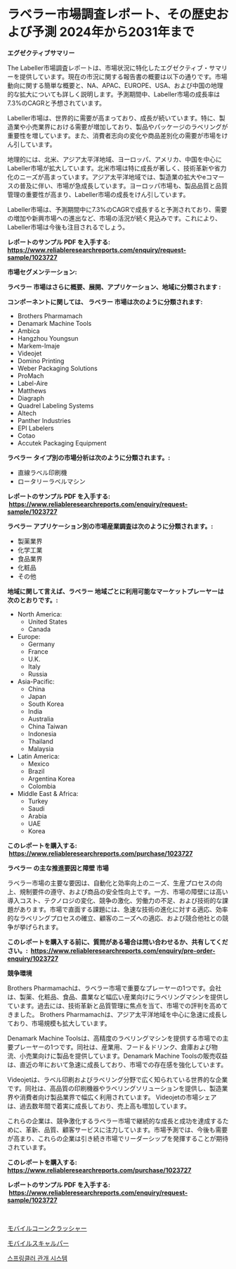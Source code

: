 <p><h1>ラベラー市場調査レポート、その歴史および予測 2024年から2031年まで</h1></p><p><strong>エグゼクティブサマリー</strong></p>
<p><p>The Labeller市場調査レポートは、市場状況に特化したエグゼクティブ・サマリーを提供しています。現在の市況に関する報告書の概要は以下の通りです。市場動向に関する簡単な概要と、NA、APAC、EUROPE、USA、および中国の地理的な拡大についても詳しく説明します。予測期間中、Labeller市場の成長率は7.3%のCAGRと予想されています。</p><p>Labeller市場は、世界的に需要が高まっており、成長が続いています。特に、製造業や小売業界における需要が増加しており、製品やパッケージのラベリングが重要性を増しています。また、消費者志向の変化や商品差別化の需要が市場をけん引しています。</p><p>地理的には、北米、アジア太平洋地域、ヨーロッパ、アメリカ、中国を中心にLabeller市場が拡大しています。北米市場は特に成長が著しく、技術革新や省力化のニーズが高まっています。アジア太平洋地域では、製造業の拡大やeコマースの普及に伴い、市場が急成長しています。ヨーロッパ市場も、製品品質と品質管理の重要性が高まり、Labeller市場の成長をけん引しています。</p><p>Labeller市場は、予測期間中に7.3%のCAGRで成長すると予測されており、需要の増加や新興市場への進出など、市場の活況が続く見込みです。これにより、Labeller市場は今後も注目されるでしょう。</p></p>
<p><strong>レポートのサンプル PDF を入手する: <a href="https://www.reliableresearchreports.com/enquiry/request-sample/1023727">https://www.reliableresearchreports.com/enquiry/request-sample/1023727</a></strong></p>
<p><strong>市場セグメンテーション:</strong></p>
<p><strong> ラベラー 市場はさらに概要、展開、アプリケーション、地域に分類されます :</strong></p>
<p><strong>コンポーネントに関しては、 ラベラー 市場は次のように分類されます: &nbsp;</strong></p>
<p><ul><li>Brothers Pharmamach</li><li>Denamark Machine Tools</li><li>Ambica</li><li>Hangzhou Youngsun</li><li>Markem-Imaje</li><li>Videojet</li><li>Domino Printing</li><li>Weber Packaging Solutions</li><li>ProMach</li><li>Label-Aire</li><li>Matthews</li><li>Diagraph</li><li>Quadrel Labeling Systems</li><li>Altech</li><li>Panther Industries</li><li>EPI Labelers</li><li>Cotao</li><li>Accutek Packaging Equipment</li></ul></p>
<p><strong> ラベラー タイプ別の市場分析は次のように分類されます。:</strong></p>
<p><ul><li>直線ラベル印刷機</li><li>ロータリーラベルマシン</li></ul></p>
<p><strong>レポートのサンプル PDF を入手する: &nbsp;<a href="https://www.reliableresearchreports.com/enquiry/request-sample/1023727">https://www.reliableresearchreports.com/enquiry/request-sample/1023727</a></strong></p>
<p><strong> ラベラー アプリケーション別の市場産業調査は次のように分類されます。:</strong></p>
<p><ul><li>製薬業界</li><li>化学工業</li><li>食品業界</li><li>化粧品</li><li>その他</li></ul></p>
<p><strong>地域に関して言えば、ラベラー 地域ごとに利用可能なマーケットプレーヤーは次のとおりです。:</strong></p>
<p><ul>
    <li>
        North America:
        <ul>
            <li>United States</li>
            <li>Canada</li>
        </ul>
    </li>
    <li>
        Europe:
        <ul>
            <li>Germany</li>
            <li>France</li>
            <li>U.K.</li>
            <li>Italy</li>
            <li>Russia</li>
        </ul>
    </li>
    <li>
        Asia-Pacific:
        <ul>
            <li>China</li>
            <li>Japan</li>
            <li>South Korea</li>
            <li>India</li>
            <li>Australia</li>
            <li>China Taiwan</li>
            <li>Indonesia</li>
            <li>Thailand</li>
            <li>Malaysia</li>
        </ul>
    </li>
    <li>
        Latin America:
        <ul>
            <li>Mexico</li>
            <li>Brazil</li>
            <li>Argentina Korea</li>
            <li>Colombia</li>
        </ul>
    </li>
    <li>
        Middle East & Africa:
        <ul>
            <li>Turkey</li>
            <li>Saudi</li>
            <li>Arabia</li>
            <li>UAE</li>
            <li>Korea</li>
        </ul>
    </li>
    </ul></p>
<p><strong>このレポートを購入する: &nbsp;<a href="https://www.reliableresearchreports.com/purchase/1023727">https://www.reliableresearchreports.com/purchase/1023727</a></strong></p>
<p><strong>ラベラー の主な推進要因と障壁 市場</strong></p>
<p><p>ラベラー市場の主要な要因は、自動化と効率向上のニーズ、生産プロセスの向上、規制要件の遵守、および商品の安全性向上です。一方、市場の障壁には高い導入コスト、テクノロジの変化、競争の激化、労働力の不足、および技術的な課題があります。市場で直面する課題には、急速な技術の進化に対する適応、効率的なラベリングプロセスの確立、顧客のニーズへの適応、および競合他社との競争が挙げられます。</p></p>
<p><strong>このレポートを購入する前に、質問がある場合は問い合わせるか、共有してください。:&nbsp; <a href="https://www.reliableresearchreports.com/enquiry/pre-order-enquiry/1023727">https://www.reliableresearchreports.com/enquiry/pre-order-enquiry/1023727</a></strong></p>
<p><strong>競争環境</strong></p>
<p><p>Brothers Pharmamachは、ラベラー市場で重要なプレーヤーの1つです。会社は、製薬、化粧品、食品、農業など幅広い産業向けにラベリングマシンを提供しています。過去には、技術革新と品質管理に焦点を当て、市場での評判を高めてきました。 Brothers Pharmamachは、アジア太平洋地域を中心に急速に成長しており、市場規模も拡大しています。</p><p>Denamark Machine Toolsは、高精度のラベリングマシンを提供する市場での主要プレーヤーの1つです。同社は、産業用、フード＆ドリンク、倉庫および物流、小売業向けに製品を提供しています。Denamark Machine Toolsの販売収益は、直近の年において急速に成長しており、市場での存在感を強化しています。</p><p>Videojetは、ラベル印刷およびラベリング分野で広く知られている世界的な企業です。同社は、高品質の印刷機器やラベリングソリューションを提供し、製造業界や消費者向け製品業界で幅広く利用されています。 Videojetの市場シェアは、過去数年間で着実に成長しており、売上高も増加しています。</p><p>これらの企業は、競争激化するラベラー市場で継続的な成長と成功を達成するために、革新、品質、顧客サービスに注力しています。市場予測では、今後も需要が高まり、これらの企業は引き続き市場でリーダーシップを発揮することが期待されています。</p></p>
<p><strong>このレポートを購入する: &nbsp; <a href="https://www.reliableresearchreports.com/purchase/1023727">https://www.reliableresearchreports.com/purchase/1023727</a></strong></p>
<p><strong>レポートのサンプル PDF を入手する: &nbsp;<a href="https://www.reliableresearchreports.com/enquiry/request-sample/1023727">https://www.reliableresearchreports.com/enquiry/request-sample/1023727</a></strong><strong></strong></p>
<p>&nbsp;</p>
<p><p><a href="https://github.com/zjkmgcs938405/Market-Research-Report-List-1/blob/main/72632518971.md">モバイルコーンクラッシャー</a></p><p><a href="https://github.com/schmahlson/Market-Research-Report-List-1/blob/main/39060098974.md">モバイルスキャルパー</a></p><p><a href="https://github.com/JackieFauhey9089475/Market-Research-Report-List-1/blob/main/16962018190.md">스프링클러 관개 시스템</a></p></p>